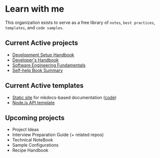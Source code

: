 # Learn with me

This organization exists to serve as a free library of `notes`, `best practices`, `templates`, and `code samples`.

## Current Active projects

- [Development Setup Handbook](https://learn-with-me.github.io/Development-Setup-Handbook/)
- [Developer's Handbook](https://learn-with-me.github.io/dev-Handbook/)
- [Software Engineering Fundamentals](https://learn-with-me.github.io/Software-Engineering-Fundamentals/)
- [Self-help Book Summary](https://learn-with-me.github.io/books-self-help/)

## Current Active templates

- [Static site](https://learn-with-me.github.io/mkdocs-template/) for mkdocs-based documentation ([code](https://github.com/learn-with-me/mkdocs-template))
- [Node.js API template](https://github.com/learn-with-me/nodejs-api-template)

## Upcoming projects

- Project Ideas
- Interview Preparation Guide (+ related repos)
- Technical NoteBook
- Sample Configurations
- Recipe Handbook
